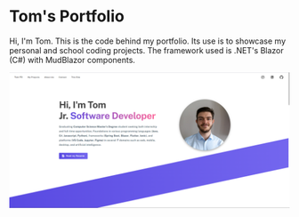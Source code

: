 # Tom's Portfolio
Hi, I'm Tom. This is the code behind my portfolio. Its use is to showcase my personal and school coding projects. The framework used is .NET's Blazor (C#) with MudBlazor components.

[![Landing Page Screenshot](github-media/landing_page.png "Go to Portfolio")](https://managatrix.github.io/Portfolio/)
